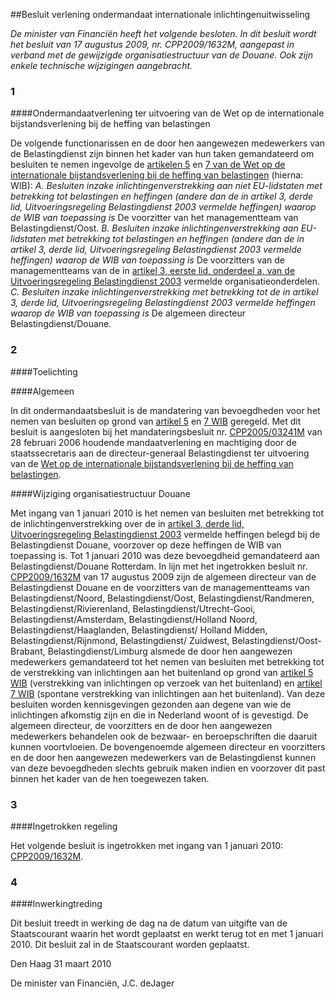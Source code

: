 <meta http-equiv='Content-Type' content='text/html; charset=utf-8' />

##Besluit verlening ondermandaat internationale inlichtingenuitwisseling

*De minister van Financiën heeft het volgende besloten.*      *In dit besluit wordt het besluit van 17 augustus 2009, nr. CPP2009/1632M, aangepast in verband met de gewijzigde organisatiestructuur van de Douane. Ook zijn enkele technische wijzigingen aangebracht.*    
### 1  

####Ondermandaatverlening ter uitvoering van de Wet op de internationale bijstandsverlening bij de heffing van belastingen

De volgende functionarissen en de door hen aangewezen medewerkers van de Belastingdienst zijn binnen het kader van hun taken gemandateerd om besluiten te nemen ingevolge de [artikelen 5](../../../../../../../wet/wet/op/de/internationale/bijstandsverlening/bij/de/heffing/van/belastingen/BWBR0003954/README.md) en [7 van de Wet op de internationale bijstandsverlening bij de heffing van belastingen](../../../../../../../wet/wet/op/de/internationale/bijstandsverlening/bij/de/heffing/van/belastingen/BWBR0003954/README.md) (hierna: WIB):  *A. Besluiten inzake inlichtingenverstrekking aan niet EU-lidstaten met betrekking tot belastingen en heffingen (andere dan de in artikel 3, derde lid, Uitvoeringsregeling Belastingdienst 2003 vermelde heffingen) waarop de WIB van toepassing is*  De voorzitter van het managementteam van Belastingdienst/Oost.  *B. Besluiten inzake inlichtingenverstrekking aan EU-lidstaten met betrekking tot belastingen en heffingen (andere dan de in artikel 3, derde lid, Uitvoeringsregeling Belastingdienst 2003 vermelde heffingen) waarop de WIB van toepassing is*  De voorzitters van de managementteams van de in [artikel 3, eerste lid, onderdeel a, van de Uitvoeringsregeling Belastingdienst 2003](../../../../../../../ministeriele-regeling/uitvoeringsregeling/belastingdienst/2003/BWBR0014506/README.md) vermelde organisatieonderdelen.  *C. Besluiten inzake inlichtingenverstrekking met betrekking tot de in artikel 3, derde lid, Uitvoeringsregeling Belastingdienst 2003 vermelde heffingen waarop de WIB van toepassing is*  De algemeen directeur Belastingdienst/Douane.    
### 2  

####Toelichting

####Algemeen

In dit ondermandaatsbesluit is de mandatering van bevoegdheden voor het nemen van besluiten op grond van [artikel 5](../../../../../../../wet/wet/op/de/internationale/bijstandsverlening/bij/de/heffing/van/belastingen/BWBR0003954/README.md) en [7 WIB](../../../../../../../wet/wet/op/de/internationale/bijstandsverlening/bij/de/heffing/van/belastingen/BWBR0003954/README.md) geregeld. Met dit besluit is aangesloten bij het mandateringsbesluit nr. [CPP2005/03241M](../../../../../../../circulaire/besluit/verlening/mandaat/inzake/internationale/inlichtingenuitwisseling/BWBR0019610/README.md) van 28 februari 2006 houdende mandaatverlening en machtiging door de staatssecretaris aan de directeur-generaal Belastingdienst ter uitvoering van de [Wet op de internationale bijstandsverlening bij de heffing van belastingen](../../../../../../../wet/wet/op/de/internationale/bijstandsverlening/bij/de/heffing/van/belastingen/BWBR0003954/README.md).    

####Wijziging organisatiestructuur Douane

Met ingang van 1 januari 2010 is het nemen van besluiten met betrekking tot de inlichtingenverstrekking over de in [artikel 3, derde lid, Uitvoeringsregeling Belastingdienst 2003](../../../../../../../ministeriele-regeling/uitvoeringsregeling/belastingdienst/2003/BWBR0014506/README.md) vermelde heffingen belegd bij de Belastingdienst Douane, voorzover op deze heffingen de WIB van toepassing is. Tot 1 januari 2010 was deze bevoegdheid gemandateerd aan Belastingdienst/Douane Rotterdam. In lijn met het ingetrokken besluit nr. [CPP2009/1632M](../../../../../../../beleidsregel/ondermandaatverlening/internationale/inlichtingenuitwisseling/BWBR0026277/README.md) van 17 augustus 2009 zijn de algemeen directeur van de Belastingdienst Douane en de voorzitters van de managementteams van Belastingdienst/Noord, Belastingdienst/Oost, Belastingdienst/Randmeren, Belastingdienst/Rivierenland, Belastingdienst/Utrecht-Gooi, Belastingdienst/Amsterdam, Belastingdienst/Holland Noord, Belastingdienst/Haaglanden, Belastingdienst/ Holland Midden, Belastingdienst/Rijnmond, Belastingdienst/ Zuidwest, Belastingdienst/Oost-Brabant, Belastingdienst/Limburg alsmede de door hen aangewezen medewerkers gemandateerd tot het nemen van besluiten met betrekking tot de verstrekking van inlichtingen aan het buitenland op grond van [artikel 5 WIB](../../../../../../../wet/wet/op/de/internationale/bijstandsverlening/bij/de/heffing/van/belastingen/BWBR0003954/README.md) (verstrekking van inlichtingen op verzoek van het buitenland) en [artikel 7 WIB](../../../../../../../wet/wet/op/de/internationale/bijstandsverlening/bij/de/heffing/van/belastingen/BWBR0003954/README.md) (spontane verstrekking van inlichtingen aan het buitenland). Van deze besluiten worden kennisgevingen gezonden aan degene van wie de inlichtingen afkomstig zijn en die in Nederland woont of is gevestigd. De algemeen directeur, de voorzitters en de door hen aangewezen medewerkers behandelen ook de bezwaar- en beroepschriften die daaruit kunnen voortvloeien. De bovengenoemde algemeen directeur en voorzitters en de door hen aangewezen medewerkers van de Belastingdienst kunnen van deze bevoegdheden slechts gebruik maken indien en voorzover dit past binnen het kader van de hen toegewezen taken.     
### 3  

####Ingetrokken regeling

Het volgende besluit is ingetrokken met ingang van 1 januari 2010: [CPP2009/1632M](../../../../../../../beleidsregel/ondermandaatverlening/internationale/inlichtingenuitwisseling/BWBR0026277/README.md).    
### 4  

####Inwerkingtreding

Dit besluit treedt in werking de dag na de datum van uitgifte van de Staatscourant waarin het wordt geplaatst en werkt terug tot en met 1 januari 2010.      Dit besluit zal in de Staatscourant worden geplaatst.   

Den Haag 
31 maart 2010   

De 
minister van Financiën, 
J.C. deJager   
